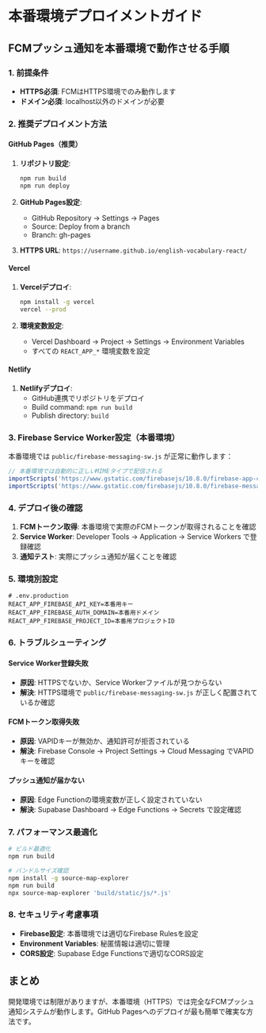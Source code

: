 # 本番環境デプロイメントガイド

## FCMプッシュ通知を本番環境で動作させる手順

### 1. 前提条件

- **HTTPS必須**: FCMはHTTPS環境でのみ動作します
- **ドメイン必須**: localhost以外のドメインが必要

### 2. 推奨デプロイメント方法

#### GitHub Pages（推奨）

1. **リポジトリ設定**:
   ```bash
   npm run build
   npm run deploy
   ```

2. **GitHub Pages設定**:
   - GitHub Repository → Settings → Pages
   - Source: Deploy from a branch
   - Branch: gh-pages

3. **HTTPS URL**: `https://username.github.io/english-vocabulary-react/`

#### Vercel

1. **Vercelデプロイ**:
   ```bash
   npm install -g vercel
   vercel --prod
   ```

2. **環境変数設定**:
   - Vercel Dashboard → Project → Settings → Environment Variables
   - すべての `REACT_APP_*` 環境変数を設定

#### Netlify

1. **Netlifyデプロイ**:
   - GitHub連携でリポジトリをデプロイ
   - Build command: `npm run build`
   - Publish directory: `build`

### 3. Firebase Service Worker設定（本番環境）

本番環境では `public/firebase-messaging-sw.js` が正常に動作します：

```javascript
// 本番環境では自動的に正しいMIMEタイプで配信される
importScripts('https://www.gstatic.com/firebasejs/10.8.0/firebase-app-compat.js');
importScripts('https://www.gstatic.com/firebasejs/10.8.0/firebase-messaging-compat.js');
```

### 4. デプロイ後の確認

1. **FCMトークン取得**: 本番環境で実際のFCMトークンが取得されることを確認
2. **Service Worker**: Developer Tools → Application → Service Workers で登録確認
3. **通知テスト**: 実際にプッシュ通知が届くことを確認

### 5. 環境別設定

```env
# .env.production
REACT_APP_FIREBASE_API_KEY=本番用キー
REACT_APP_FIREBASE_AUTH_DOMAIN=本番用ドメイン
REACT_APP_FIREBASE_PROJECT_ID=本番用プロジェクトID
```

### 6. トラブルシューティング

#### Service Worker登録失敗
- **原因**: HTTPSでないか、Service Workerファイルが見つからない
- **解決**: HTTPS環境で `public/firebase-messaging-sw.js` が正しく配置されているか確認

#### FCMトークン取得失敗
- **原因**: VAPIDキーが無効か、通知許可が拒否されている
- **解決**: Firebase Console → Project Settings → Cloud Messaging でVAPIDキーを確認

#### プッシュ通知が届かない
- **原因**: Edge Functionの環境変数が正しく設定されていない
- **解決**: Supabase Dashboard → Edge Functions → Secrets で設定確認

### 7. パフォーマンス最適化

```bash
# ビルド最適化
npm run build

# バンドルサイズ確認
npm install -g source-map-explorer
npm run build
npx source-map-explorer 'build/static/js/*.js'
```

### 8. セキュリティ考慮事項

- **Firebase設定**: 本番環境では適切なFirebase Rulesを設定
- **Environment Variables**: 秘匿情報は適切に管理
- **CORS設定**: Supabase Edge Functionsで適切なCORS設定

## まとめ

開発環境では制限がありますが、本番環境（HTTPS）では完全なFCMプッシュ通知システムが動作します。GitHub Pagesへのデプロイが最も簡単で確実な方法です。